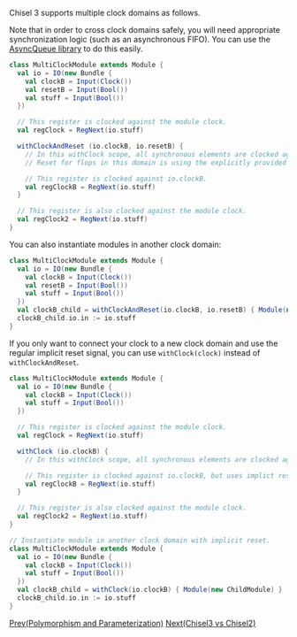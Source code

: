 Chisel 3 supports multiple clock domains as follows.

Note that in order to cross clock domains safely, you will need appropriate synchronization logic (such as an asynchronous FIFO). You can use the [AsyncQueue library](https://github.com/ucb-bar/asyncqueue) to do this easily.

```scala
class MultiClockModule extends Module {
  val io = IO(new Bundle {
    val clockB = Input(Clock())
    val resetB = Input(Bool())
    val stuff = Input(Bool())
  })

  // This register is clocked against the module clock.
  val regClock = RegNext(io.stuff)

  withClockAndReset (io.clockB, io.resetB) {
    // In this withClock scope, all synchronous elements are clocked against io.clockB.
    // Reset for flops in this domain is using the explicitly provided reset io.resetB.

    // This register is clocked against io.clockB.
    val regClockB = RegNext(io.stuff)
  }

  // This register is also clocked against the module clock.
  val regClock2 = RegNext(io.stuff)
}
```

You can also instantiate modules in another clock domain:

```scala
class MultiClockModule extends Module {
  val io = IO(new Bundle {
    val clockB = Input(Clock())
    val resetB = Input(Bool())
    val stuff = Input(Bool())
  })
  val clockB_child = withClockAndReset(io.clockB, io.resetB) { Module(new ChildModule) }
  clockB_child.io.in := io.stuff
}
```

If you only want to connect your clock to a new clock domain and use the regular implicit reset signal, you can use `withClock(clock)` instead of `withClockAndReset`.

```scala
class MultiClockModule extends Module {
  val io = IO(new Bundle {
    val clockB = Input(Clock())
    val stuff = Input(Bool())
  })

  // This register is clocked against the module clock.
  val regClock = RegNext(io.stuff)

  withClock (io.clockB) {
    // In this withClock scope, all synchronous elements are clocked against io.clockB.

    // This register is clocked against io.clockB, but uses implict reset from the parent context.
    val regClockB = RegNext(io.stuff)
  }

  // This register is also clocked against the module clock.
  val regClock2 = RegNext(io.stuff)
}

// Instantiate module in another clock domain with implicit reset.
class MultiClockModule extends Module {
  val io = IO(new Bundle {
    val clockB = Input(Clock())
    val stuff = Input(Bool())
  })
  val clockB_child = withClock(io.clockB) { Module(new ChildModule) }
  clockB_child.io.in := io.stuff
}

```

[Prev(Polymorphism and Parameterization)](Polymorphism-and-Parameterization) [Next(Chisel3 vs Chisel2)](Chisel3-vs-Chisel2)
